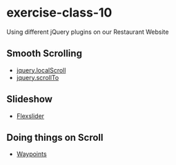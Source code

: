 exercise-class-10
=================

Using different jQuery plugins on our Restaurant Website


## Smooth Scrolling

- [jquery.localScroll](https://github.com/flesler/jquery.localScroll)
- [jquery.scrollTo](https://github.com/flesler/jquery.scrollTo)

## Slideshow

- [Flexslider](https://github.com/woothemes/FlexSlider)

## Doing things on Scroll

- [Waypoints](https://github.com/imakewebthings/jquery-waypoints)

